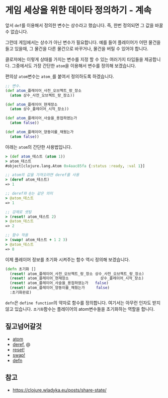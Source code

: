 # 게임 세상을 위한 데이타 정의하기 - 계속

앞서 `def`를 이용해서 정의한 변수는 상수라고 했습니다. 즉, 한번 정의되면 그 값을 바꿀 수 없습니다.

그런데 게임에서는 상수가 아닌 변수가 필요합니다. 예를 들어 플레이어가 어떤 물건을 들고 있을때, 그 물건을 다른 물건으로 바꾸거나, 물건을 버릴 수 있어야 합니다.

클로저에는 이렇게 상태를 가지는 변수를 지정 할 수 있는 여러가지 타입들을 제공합니다. 그중에서도 가장 간단한 `atom`을 이용해서 변수를 정의해 보겠습니다.

편의상 `atom`변수는 `atom_`를 붙여서 정의하도록 하겠습니다.

``` clojure
;; 변수.
(def atom_플레이어_사전_오브젝트_랑_장소
  (atom 상수_사전_오브젝트_랑_장소))

(def atom_플레이어_현재장소
  (atom 상수_플레이어_시작_장소))

(def atom_플레이어_사슬을_용접하였는가
  (atom false))

(def atom_플레이어_양동이를_채웠는가
  (atom false))
```

아래는 `atom`의 간단한 사용법입니다.

``` clojure
> (def atom_테스트 (atom 1))
> atom_테스트
#object[clojure.lang.Atom 0x4aac85fa {:status :ready, :val 1}]

;; atom의 값을 가져오려면 deref를 사용
> (deref atom_테스트)
=> 1

;; deref와 @는 같은 의미
> @atom_테스트
=> 1

;; 강제로 셋팅
> (reset! atom_테스트 2)
> @atom_테스트
=> 2

;; 함수 적용
> (swap! atom_테스트 + 1 2 3)
> @atom_테스트
=> 8
```

이제 플레이어 정보를 초기화 시켜주는 함수 역시 정의해 보겠습니다.

``` clojure
(defn 초기화 []
  (reset! atom_플레이어_사전_오브젝트_랑_장소 상수_사전_오브젝트_랑_장소)
  (reset! atom_플레이어_현재장소              상수_플레이어_시작_장소)
  (reset! atom_플레이어_사슬을_용접하였는가   false)
  (reset! atom_플레이어_양동이를_채웠는가     false)
  :초기화완료)
```

 `defn`은 `define function`의 약자로 함수를 정의합니다. 여기서는 아무런 인자도 받지 않고 있습니다. `초기화`함수는 플레이어의 atom변수들을 초기화하는 역할을 합니다.


## 짚고넘어갈것

- [atom](https://clojuredocs.org/clojure.core/atom)
- [deref](https://clojuredocs.org/clojure.core/deref), @
- [reset!](https://clojuredocs.org/clojure.core/reset!)
- [swap!](https://clojuredocs.org/clojure.core/swap!)
- [defn](https://clojuredocs.org/clojure.core/defn)

## 참고

- <https://clojure.wladyka.eu/posts/share-state/>